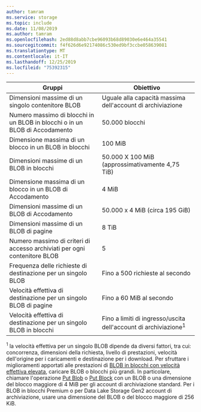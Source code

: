 ```yaml
---
author: tamram
ms.service: storage
ms.topic: include
ms.date: 11/08/2019
ms.author: tamram
ms.openlocfilehash: 2ed88d8abb7cbe96093b68d89030e6e464a35541
ms.sourcegitcommit: f4f626d6e92174086c530ed9bf3ccbe058639081
ms.translationtype: MT
ms.contentlocale: it-IT
ms.lasthandoff: 12/25/2019
ms.locfileid: "75392315"
---
```

| Gruppi | Obiettivo        |
|----------|---------------|
| Dimensioni massime di un singolo contenitore BLOB | Uguale alla capacità massima dell'account di archiviazione |
| Numero massimo di blocchi in un BLOB in blocchi o in un BLOB di Accodamento | 50.000 blocchi |
| Dimensione massima di un blocco in un BLOB in blocchi | 100 MiB |
| Dimensioni massime di un BLOB in blocchi | 50.000 X 100 MiB (approssimativamente 4,75 TiB) |
| Dimensione massima di un blocco in un BLOB di Accodamento | 4 MiB |
| Dimensioni massime di un BLOB di Accodamento | 50.000 x 4 MiB (circa 195 GiB) |
| Dimensioni massime di un BLOB di pagine | 8 TiB |
| Numero massimo di criteri di accesso archiviati per ogni contenitore BLOB | 5 |
|Frequenza delle richieste di destinazione per un singolo BLOB | Fino a 500 richieste al secondo |
|Velocità effettiva di destinazione per un singolo BLOB di pagine | Fino a 60 MiB al secondo |
|Velocità effettiva di destinazione per un singolo BLOB in blocchi |Fino a limiti di ingresso/uscita dell'account di archiviazione<sup>1</sup> |

<sup>1</sup> la velocità effettiva per un singolo BLOB dipende da diversi fattori, tra cui: concorrenza, dimensioni della richiesta, livello di prestazioni, velocità dell'origine per i caricamenti e destinazione per i download. Per sfruttare i miglioramenti apportati alle prestazioni di [BLOB in blocchi con velocità effettiva elevata](https://azure.microsoft.com/blog/high-throughput-with-azure-blob-storage/), caricare BLOB o blocchi più grandi. In particolare, chiamare l'operazione [Put Blob](/rest/api/storageservices/put-blob) o [Put Block](/rest/api/storageservices/put-block) con un BLOB o una dimensione del blocco maggiore di 4 MiB per gli account di archiviazione standard. Per i BLOB in blocchi Premium o per Data Lake Storage Gen2 account di archiviazione, usare una dimensione del BLOB o del blocco maggiore di 256 KiB.
